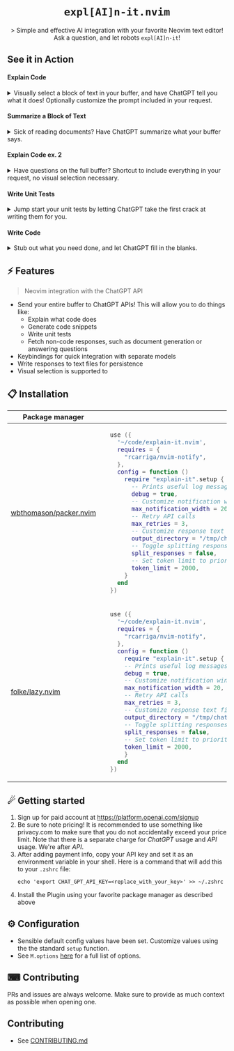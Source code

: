
<p align="center">
  <h1 align="center"><code>expl[AI]n-it.nvim</code></h2>
</p>

<p align="center">
    > Simple and effective AI integration with your favorite Neovim text editor! Ask a question, and let robots <code>expl[AI]n-it</code>!
</p>
  
  

## See it in Action

#### Explain Code

<details>
<summary>Visually select a block of text in your buffer, and have ChatGPT tell you what it does! Optionally customize the prompt included in your request.</summary>
![](https://github.com/trevordf/gifs/blob/main/explain_code.gif)
</details>

#### Summarize a Block of Text

<details>
<summary>Sick of reading documents? Have ChatGPT summarize what your buffer says.</summary>
![](https://github.com/trevordf/gifs/blob/main/summarize.gif)
</details>

#### Explain Code ex. 2

<details>
<summary>Have questions on the full buffer? Shortcut to include everything in your request, no visual selection necessary.</summary>
![](https://github.com/trevordf/gifs/blob/main/explain_code_2.gif)
</details>

#### Write Unit Tests
<details>
<summary>Jump start your unit tests by letting ChatGPT take the first crack at writing them for you.</summary>
![](https://github.com/trevordf/gifs/blob/main/speed_up.gif)
</details>

#### Write Code
<details>
<summary>Stub out what you need done, and let ChatGPT fill in the blanks.</summary>
![](https://github.com/trevordf/gifs/blob/main/write_fibonacci.gif)
</details>


## ⚡️ Features

> Neovim integration with the ChatGPT API

- Send your entire buffer to ChatGPT APIs! This will allow you to do things like:
  - Explain what code does
  - Generate code snippets
  - Write unit tests
  - Fetch non-code responses, such as document generation or answering questions
- Keybindings for quick integration with separate models
- Write responses to text files for persistence
- Visual selection is supported to

## 📋 Installation

<div align="center">
<table>
<thead>
<tr>
<th>Package manager</th>
<th>Snippet</th>
</tr>
</thead>
<tbody>
<tr>
<td>

[wbthomason/packer.nvim](https://github.com/wbthomason/packer.nvim)

</td>
<td>

```lua
  use ({
    '~/code/explain-it.nvim',
    requires = {
      "rcarriga/nvim-notify",
    },
    config = function ()
      require "explain-it".setup {
        -- Prints useful log messages
        debug = true,
        -- Customize notification window width
        max_notification_width = 20,
        -- Retry API calls
        max_retries = 3,
        -- Customize response text file persistence location
        output_directory = "/tmp/chat_output",
        -- Toggle splitting responses in notification window
        split_responses = false,
        -- Set token limit to prioritize keeping costs low, or increasing quality/length of responses
        token_limit = 2000,
      }
    end
  })
```

</td>
</tr>
<tr>
<td>

[folke/lazy.nvim](https://github.com/folke/lazy.nvim)

</td>
<td>

```lua
  use ({
    '~/code/explain-it.nvim',
    requires = {
      "rcarriga/nvim-notify",
    },
    config = function ()
      require "explain-it".setup {
      -- Prints useful log messages
      debug = true,
      -- Customize notification window width
      max_notification_width = 20,
      -- Retry API calls
      max_retries = 3,
      -- Customize response text file persistence location
      output_directory = "/tmp/chat_output",
      -- Toggle splitting responses in notification window
      split_responses = false,
      -- Set token limit to prioritize keeping costs low, or increasing quality/length of responses
      token_limit = 2000,
      }
    end
  })
```

</td>
</tr>
</tbody>
</table>
</div>

## ☄ Getting started
  
1. Sign up for paid account at https://platform.openai.com/signup
  1. Be sure to note pricing! It is recommended to use something like privacy.com to make sure that you do not accidentally exceed your price limit. Note that there is a separate charge for _ChatGPT_ usage and _API_ usage. We're after _API_.
1. After adding payment info, copy your API key and set it as an environment variable in your shell. Here is a command that will add this to your `.zshrc` file:
    ```
    echo 'export CHAT_GPT_API_KEY=<replace_with_your_key>' >> ~/.zshrc
    ```
1. Install the Plugin using your favorite package manager as described above

## ⚙ Configuration

* Sensible default config values have been set. Customize values using the the standard `setup` function.
* See `M.options` [here]([url](https://github.com/tdfacer/explain-it.nvim/blob/main/lua/explain-it/config.lua#L5)) for a full list of options.

## ⌨ Contributing

PRs and issues are always welcome. Make sure to provide as much context as possible when opening one.


## Contributing

* See [CONTRIBUTING.md](./CONTRIBUTING.md)
